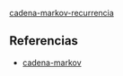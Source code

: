 [cadena-markov-recurrencia](pdf/cadena-markov-recurrencia.pdf)

## Referencias
- [cadena-markov](./cadena-markov.md)

